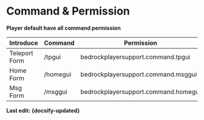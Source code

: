 # Command & Permission

**Player default have all command permission**

Introduce | Command | Permission                                 | Picture
----- | ----- |------------------------------------| ---
Teleport Form | /tpgui | bedrockplayersupport.command.tpgui | https://img.fastmirror.net/s/2024/06/11/6668173a6185b.png
Home Form | /homegui | bedrockplayersupport.command.msggui | https://img.fastmirror.net/s/2024/06/11/6668011935ed8.png
Msg Form | /msggui | bedrockplayersupport.command.homegui | https://img.fastmirror.net/s/2024/06/11/6668173b46e99.png

**Last edit: {docsify-updated}**